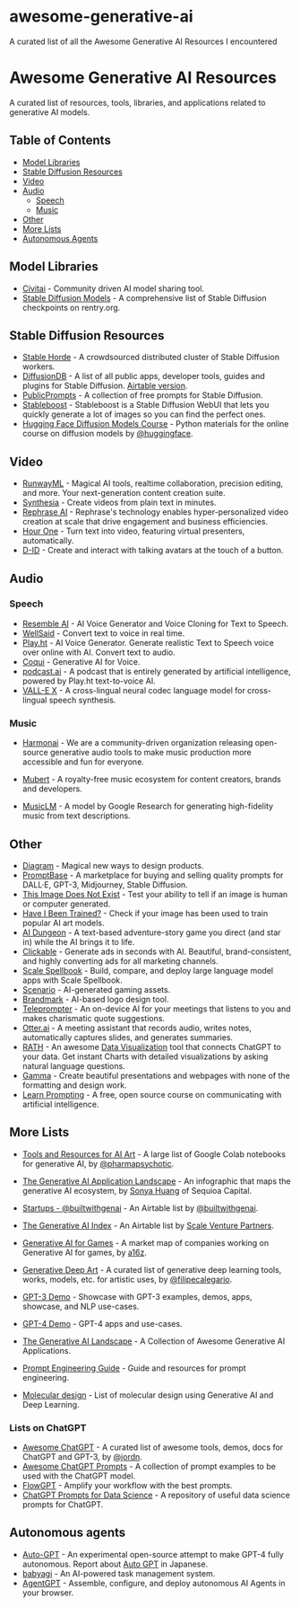 # awesome-generative-ai
A curated list of all the Awesome Generative AI Resources I encountered

# Awesome Generative AI Resources

A curated list of resources, tools, libraries, and applications related to generative AI models.

## Table of Contents

- [Model Libraries](#model-libraries)
- [Stable Diffusion Resources](#stable-diffusion-resources)
- [Video](#video)
- [Audio](#audio)
  - [Speech](#speech)
  - [Music](#music)
- [Other](#other)
- [More Lists](#more-lists)
- [Autonomous Agents](#autonomous-agents)

## Model Libraries

- [Civitai](https://civitai.com/) - Community driven AI model sharing tool.
- [Stable Diffusion Models](https://rentry.org/sdmodels) - A comprehensive list of Stable Diffusion checkpoints on rentry.org.

## Stable Diffusion Resources

- [Stable Horde](https://stablehorde.net/) - A crowdsourced distributed cluster of Stable Diffusion workers.
- [DiffusionDB](https://diffusiondb.com/) - A list of all public apps, developer tools, guides and plugins for Stable Diffusion. [Airtable version](https://airtable.com/shr0HlBwbw3nZ8Ht3/tblxOCylXV8ynh7ti).
- [PublicPrompts](https://publicprompts.art/) - A collection of free prompts for Stable Diffusion.
- [Stableboost](https://stableboost.ai/) - Stableboost is a Stable Diffusion WebUI that lets you quickly generate a lot of images so you can find the perfect ones.
- [Hugging Face Diffusion Models Course](https://github.com/huggingface/diffusion-models-class) - Python materials for the online course on diffusion models by [@huggingface](https://github.com/huggingface).

## Video

- [RunwayML](https://runwayml.com/) - Magical AI tools, realtime collaboration, precision editing, and more. Your next-generation content creation suite.
- [Synthesia](https://www.synthesia.io/) - Create videos from plain text in minutes.
- [Rephrase AI](https://www.rephrase.ai/) - Rephrase's technology enables hyper-personalized video creation at scale that drive engagement and business efficiencies.
- [Hour One](https://hourone.ai/) - Turn text into video, featuring virtual presenters, automatically.
- [D-ID](https://www.d-id.com/) - Create and interact with talking avatars at the touch of a button.

## Audio

### Speech

- [Resemble AI](https://www.resemble.ai/) - AI Voice Generator and Voice Cloning for Text to Speech.
- [WellSaid](https://wellsaidlabs.com/) - Convert text to voice in real time.
- [Play.ht](https://play.ht/) - AI Voice Generator. Generate realistic Text to Speech voice over online with AI. Convert text to audio.
- [Coqui](https://coqui.ai/) - Generative AI for Voice.
- [podcast.ai](https://podcast.ai/) - A podcast that is entirely generated by artificial intelligence, powered by Play.ht text-to-voice AI.
- [VALL-E X](https://vallex-demo.github.io/) - A cross-lingual neural codec language model for cross-lingual speech synthesis.

### Music

- [Harmonai](https://www.harmonai.org/) - We are a community-driven organization releasing open-source generative audio tools to make music production more accessible and fun for everyone.
- [Mubert](https://mubert.com/) - A royalty-free music ecosystem for content creators, brands and developers.

-   [MusicLM](https://google-research.github.io/seanet/musiclm/examples/) - A model by Google Research for generating high-fidelity music from text descriptions.

## Other

-   [Diagram](https://diagram.com/) - Magical new ways to design products.
-   [PromptBase](https://promptbase.com/) - A marketplace for buying and selling quality prompts for DALL·E, GPT-3, Midjourney, Stable Diffusion.
-   [This Image Does Not Exist](https://thisimagedoesnotexist.com/) - Test your ability to tell if an image is human or computer generated.
-   [Have I Been Trained?](https://haveibeentrained.com/) - Check if your image has been used to train popular AI art models.
-   [AI Dungeon](https://aidungeon.io/) - A text-based adventure-story game you direct (and star in) while the AI brings it to life.
-   [Clickable](https://www.clickable.so/) - Generate ads in seconds with AI. Beautiful, brand-consistent, and highly converting ads for all marketing channels.
-   [Scale Spellbook](https://scale.com/spellbook) - Build, compare, and deploy large language model apps with Scale Spellbook.
-   [Scenario](https://www.scenario.com/) - AI-generated gaming assets.
-   [Brandmark](https://brandmark.io/) - AI-based logo design tool.
-   [Teleprompter](https://github.com/danielgross/teleprompter) - An on-device AI for your meetings that listens to you and makes charismatic quote suggestions.
-   [Otter.ai](https://otter.ai/) - A meeting assistant that records audio, writes notes, automatically captures slides, and generates summaries.
-   [RATH](https://kanaries.net) - An awesome [Data Visualization](https://docs.kanaries.net/articles/data-visualization) tool that connects ChatGPT to your data. Get instant Charts with detailed visualizations by asking natural language questions.
-   [Gamma](https://gamma.app/) - Create beautiful presentations and webpages with none of the formatting and design work.
-   [Learn Prompting](https://learnprompting.org/) - A free, open source course on communicating with artificial intelligence.

## More Lists

-   [Tools and Resources for AI Art](https://pharmapsychotic.com/tools.html) - A large list of Google Colab notebooks for generative AI, by [@pharmapsychotic](https://twitter.com/pharmapsychotic).
-   [The Generative AI Application Landscape](https://twitter.com/sonyatweetybird/status/1584580362339962880) - An infographic that maps the generative AI ecosystem, by [Sonya Huang](https://twitter.com/sonyatweetybird) of Sequioa Capital.
-   [Startups - @builtwithgenai](https://airtable.com/shr6nfE9FOHp17IjG/tblL3ekHZfkm3p6YT) - An Airtable list by [@builtwithgenai](https://twitter.com/builtwithgenai).
-   [The Generative AI Index](https://airtable.com/shrH4REIgddv8SzUo/tbl5dsXdD1P859QLO) - An Airtable list by [Scale Venture Partners](https://www.scalevp.com/generative-ai).
-   [Generative AI for Games](https://twitter.com/gwertz/status/1593268767269670912) - A market map of companies working on Generative AI for games, by [a16z](https://a16z.com/).
-   [Generative Deep Art](https://github.com/filipecalegario/awesome-generative-deep-art) - A curated list of generative deep learning tools, works, models, etc. for artistic uses, by [@filipecalegario](https://.github.com/filipecalegario/).

-   [GPT-3 Demo](https://gpt3demo.com/) - Showcase with GPT-3 examples, demos, apps, showcase, and NLP use-cases.
-   [GPT-4 Demo](https://gpt4demo.com/) - GPT-4 apps and use-cases.
-   [The Generative AI Landscape](https://github.com/ai-collection/ai-collection) - A Collection of Awesome Generative AI Applications.
-   [Prompt Engineering Guide](https://github.com/dair-ai/Prompt-Engineering-Guide) - Guide and resources for prompt engineering.
-   [Molecular design](https://github.com/AspirinCode/papers-for-molecular-design-using-DL) - List of molecular design using Generative AI and Deep Learning.

### Lists on ChatGPT

-   [Awesome ChatGPT](https://github.com/humanloop/awesome-chatgpt) - A curated list of awesome tools, demos, docs for ChatGPT and GPT-3, by [@jordn](https://github.com/jordn).
-   [Awesome ChatGPT Prompts](https://github.com/f/awesome-chatgpt-prompts) - A collection of prompt examples to be used with the ChatGPT model.
-   [FlowGPT](https://flowgpt.com/) - Amplify your workflow with the best prompts.
-   [ChatGPT Prompts for Data Science](https://github.com/travistangvh/ChatGPT-Data-Science-Prompts) - A repository of useful data science prompts for ChatGPT.

## Autonomous agents

-   [Auto-GPT](https://github.com/Torantulino/Auto-GPT) - An experimental open-source attempt to make GPT-4 fully autonomous. Report about [Auto GPT](https://docs.kanaries.net/articles/autogpt-4) in Japanese.
-   [babyagi](https://github.com/yoheinakajima/babyagi) - An AI-powered task management system.
-   [AgentGPT](https://github.com/reworkd/AgentGPT) - Assemble, configure, and deploy autonomous AI Agents in your browser.

